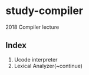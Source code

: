# study-compiler

2018 Compiler lecture

## Index

1. Ucode interpreter
2. Lexical Analyzer(~continue)
